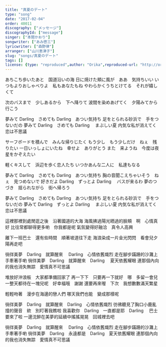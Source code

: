 ```yaml
---
title: "真夏のデート"
type: "song"
date: "2017-02-04"
order: 40011
discography: ["メッセージ"]
discographyId: ["message"]
singer: ["本間かおり"]
songwriter: ["あみ啓三"]
lyricwriter: ["森野律"]
arranger: ["山川恵津子"]
slug: "songs/真夏のデート"
tags: []
license: {type: "reproduced",author: "Orika",reproduced-url: "http://orikamushi.myweb.hinet.net",reproduced-website: "織歌蟲"}
---
```


あちこち歩いたあと　国道沿いの海
日に焼けた頬に風が　ああ　気持ちいい
いつもよりおしゃべりよ　私もあなたもね
やわらかくうちとけてる　それが嬉しくて

次のバスまで　少しあるから　下へ降りて
波間を染めあげてく　夕陽みてから行こう

夢みて Darling　さめても Darling　あつい気持ち
足をとられる砂浜で　手をつないだの
夢みて Darling　さめても Darling 　まぶしい夏
内気な私が消えてく　恋は不思議

サーフボードを積んで　みんな帰りじたく
もう少し　もう少しだけ　ねぇ　残りたい
一日いっしょにいたね　幸せよ　ありがとう
また　来ようね　今度は夜　星をかぞえたい

軽くキスして　浜辺を歩く恋人たち
いつかあんな二人に　私達もなる

夢みて Darling　さめても Darling　あつい気持ち
胸の音聞こえちゃいそう　ねぇ　見つめないで
好きだよ Darling　ずっとよ Darling 　バスが来るわ
夢のつづき　揺られながら　街へ帰ろう

夢みて Darling　さめても Darling　あつい気持ち
足をとられる砂浜で　手をつないだの
夢みて Darling　ずっとよ Darling 　まぶしい夏
内気な私が消えてく　恋は不思議

這裡那裡到處閒逛之後　沿著國道的大海
海風拂過陽光晒過的臉頰　啊　心情真好
比往常都聊得更多喲　你我都是呢
氣氛變得好融洽　真令人高興

離下一班巴士　還有些時間　順著坡道往下走
海浪染成一片金光閃閃　看會兒夕陽再走吧

徜徉美夢　Darling　就算醒來 　Darling　心情依舊熾烈
走在腳步蹣跚的沙灘上　手牽著手喲
徜徉美夢　Darling　就算醒來　Darling 　夏天依舊耀眼
連那個內向的我也消失無踪　愛情真不可思議

堆放好沖浪板　大家都準備回家了
再一下下　只要再一下就好　哪　多留一會兒
一整天都待在一塊兒呢　好幸福哦　謝謝
還要再來喔　下次　我想數數滿天繁星

輕輕吻著　漫步在海邊的戀人們
哪天我們也能　變成那樣呢

徜徉美夢　Darling　就算醒來　Darling　心情依舊熾烈
彷彿聽見了胸口小鹿亂撞的聲音　欸　別盯著我瞧啦
我喜歡你　Darling　一直都是耶　Darling 　巴士要來了啦
一邊沈醉在美夢的延續中搖搖晃晃　回城裡去吧

徜徉美夢　Darling　就算醒來 　Darling　心情依舊熾烈
走在腳步蹣跚的沙灘上　手牽著手喲
徜徉美夢　Darling　永遠都是　Darling　夏天依舊耀眼
連那個內向的我也消失無踪　愛情真不可思議
